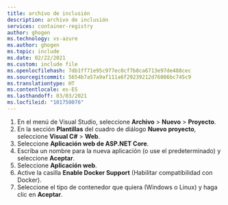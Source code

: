 ```yaml
---
title: archivo de inclusión
description: archivo de inclusión
services: container-registry
author: ghogen
ms.technology: vs-azure
ms.author: ghogen
ms.topic: include
ms.date: 02/22/2021
ms.custom: include file
ms.openlocfilehash: 7db1ff71e95c977ec0cf7b8ca6713e97de488cec
ms.sourcegitcommit: 5654b7a57a9af111a6f29239212d76086bc745c9
ms.translationtype: HT
ms.contentlocale: es-ES
ms.lasthandoff: 03/03/2021
ms.locfileid: "101750076"
---
```

1. En el menú de Visual Studio, seleccione **Archivo** > **Nuevo** > **Proyecto**.
2. En la sección **Plantillas** del cuadro de diálogo **Nuevo proyecto**, seleccione **Visual C#** > **Web**.
3. Seleccione **Aplicación web de ASP.NET Core**.
4. Escriba un nombre para la nueva aplicación (o use el predeterminado) y seleccione **Aceptar**.
5. Seleccione **Aplicación web**.
6. Active la casilla **Enable Docker Support** (Habilitar compatibilidad con Docker).
7. Seleccione el tipo de contenedor que quiera (Windows o Linux) y haga clic en **Aceptar**.
